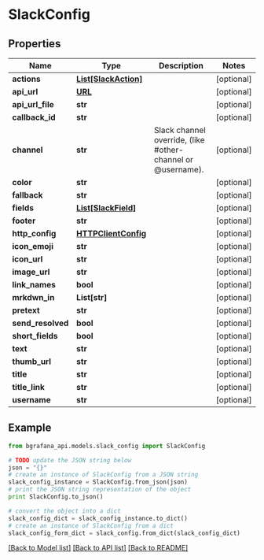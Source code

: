 # SlackConfig


## Properties
Name | Type | Description | Notes
------------ | ------------- | ------------- | -------------
**actions** | [**List[SlackAction]**](SlackAction.md) |  | [optional] 
**api_url** | [**URL**](URL.md) |  | [optional] 
**api_url_file** | **str** |  | [optional] 
**callback_id** | **str** |  | [optional] 
**channel** | **str** | Slack channel override, (like #other-channel or @username). | [optional] 
**color** | **str** |  | [optional] 
**fallback** | **str** |  | [optional] 
**fields** | [**List[SlackField]**](SlackField.md) |  | [optional] 
**footer** | **str** |  | [optional] 
**http_config** | [**HTTPClientConfig**](HTTPClientConfig.md) |  | [optional] 
**icon_emoji** | **str** |  | [optional] 
**icon_url** | **str** |  | [optional] 
**image_url** | **str** |  | [optional] 
**link_names** | **bool** |  | [optional] 
**mrkdwn_in** | **List[str]** |  | [optional] 
**pretext** | **str** |  | [optional] 
**send_resolved** | **bool** |  | [optional] 
**short_fields** | **bool** |  | [optional] 
**text** | **str** |  | [optional] 
**thumb_url** | **str** |  | [optional] 
**title** | **str** |  | [optional] 
**title_link** | **str** |  | [optional] 
**username** | **str** |  | [optional] 

## Example

```python
from bgrafana_api.models.slack_config import SlackConfig

# TODO update the JSON string below
json = "{}"
# create an instance of SlackConfig from a JSON string
slack_config_instance = SlackConfig.from_json(json)
# print the JSON string representation of the object
print SlackConfig.to_json()

# convert the object into a dict
slack_config_dict = slack_config_instance.to_dict()
# create an instance of SlackConfig from a dict
slack_config_form_dict = slack_config.from_dict(slack_config_dict)
```
[[Back to Model list]](../README.md#documentation-for-models) [[Back to API list]](../README.md#documentation-for-api-endpoints) [[Back to README]](../README.md)


